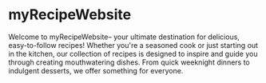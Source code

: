 # myRecipeWebsite
Welcome to myRecipeWebsite– your ultimate destination for delicious, easy-to-follow recipes! Whether you're a seasoned cook or just starting out in the kitchen, our collection of recipes is designed to inspire and guide you through creating mouthwatering dishes. From quick weeknight dinners to indulgent desserts, we offer something for everyone.
